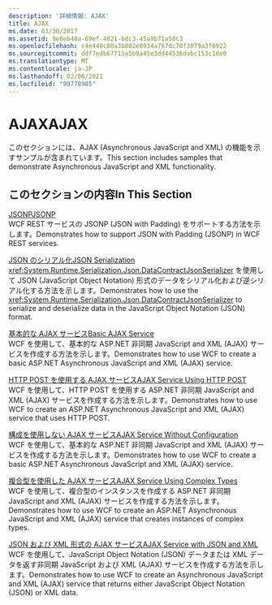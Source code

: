 ```yaml
---
description: '詳細情報: AJAX'
title: AJAX
ms.date: 03/30/2017
ms.assetid: 9e0eb40a-69ef-4821-bdc3-45a9b71a58c3
ms.openlocfilehash: c4e440c80a3b802e8934a767dc70f3079a3f6922
ms.sourcegitcommit: ddf7edb67715a5b9a45e3dd44536dabc153c1de0
ms.translationtype: MT
ms.contentlocale: ja-JP
ms.lasthandoff: 02/06/2021
ms.locfileid: "99778985"
---
```

# <a name="ajax"></a><span data-ttu-id="54e83-103">AJAX</span><span class="sxs-lookup"><span data-stu-id="54e83-103">AJAX</span></span>

<span data-ttu-id="54e83-104">このセクションには、AJAX (Asynchronous JavaScript and XML) の機能を示すサンプルが含まれています。</span><span class="sxs-lookup"><span data-stu-id="54e83-104">This section includes samples that demonstrate Asynchronous JavaScript and XML functionality.</span></span>  
  
## <a name="in-this-section"></a><span data-ttu-id="54e83-105">このセクションの内容</span><span class="sxs-lookup"><span data-stu-id="54e83-105">In This Section</span></span>  

 [<span data-ttu-id="54e83-106">JSONP</span><span class="sxs-lookup"><span data-stu-id="54e83-106">JSONP</span></span>](jsonp.md)  
 <span data-ttu-id="54e83-107">WCF REST サービスの JSONP (JSON with Padding) をサポートする方法を示します。</span><span class="sxs-lookup"><span data-stu-id="54e83-107">Demonstrates how to support JSON with Padding (JSONP) in WCF REST services.</span></span>  
  
 [<span data-ttu-id="54e83-108">JSON のシリアル化</span><span class="sxs-lookup"><span data-stu-id="54e83-108">JSON Serialization</span></span>](json-serialization.md)  
 <span data-ttu-id="54e83-109"><xref:System.Runtime.Serialization.Json.DataContractJsonSerializer> を使用して JSON (JavaScript Object Notation) 形式のデータをシリアル化および逆シリアル化する方法を示します。</span><span class="sxs-lookup"><span data-stu-id="54e83-109">Demonstrates how to use the <xref:System.Runtime.Serialization.Json.DataContractJsonSerializer> to serialize and deserialize data in the JavaScript Object Notation (JSON) format.</span></span>  
  
 [<span data-ttu-id="54e83-110">基本的な AJAX サービス</span><span class="sxs-lookup"><span data-stu-id="54e83-110">Basic AJAX Service</span></span>](basic-ajax-service.md)  
 <span data-ttu-id="54e83-111">WCF を使用して、基本的な ASP.NET 非同期 JavaScript and XML (AJAX) サービスを作成する方法を示します。</span><span class="sxs-lookup"><span data-stu-id="54e83-111">Demonstrates how to use WCF to create a basic ASP.NET Asynchronous JavaScript and XML (AJAX) service.</span></span>  
  
 [<span data-ttu-id="54e83-112">HTTP POST を使用する AJAX サービス</span><span class="sxs-lookup"><span data-stu-id="54e83-112">AJAX Service Using HTTP POST</span></span>](ajax-service-using-http-post.md)  
 <span data-ttu-id="54e83-113">WCF を使用して、HTTP POST を使用する ASP.NET 非同期 JavaScript and XML (AJAX) サービスを作成する方法を示します。</span><span class="sxs-lookup"><span data-stu-id="54e83-113">Demonstrates how to use WCF to create an ASP.NET Asynchronous JavaScript and XML (AJAX) service that uses HTTP POST.</span></span>  
  
 [<span data-ttu-id="54e83-114">構成を使用しない AJAX サービス</span><span class="sxs-lookup"><span data-stu-id="54e83-114">AJAX Service Without Configuration</span></span>](ajax-service-without-configuration.md)  
 <span data-ttu-id="54e83-115">WCF を使用して、基本的な ASP.NET 非同期 JavaScript and XML (AJAX) サービスを作成する方法を示します。</span><span class="sxs-lookup"><span data-stu-id="54e83-115">Demonstrates how to use WCF to create a basic ASP.NET Asynchronous JavaScript and XML (AJAX) service.</span></span>  
  
 [<span data-ttu-id="54e83-116">複合型を使用した AJAX サービス</span><span class="sxs-lookup"><span data-stu-id="54e83-116">AJAX Service Using Complex Types</span></span>](ajax-service-using-complex-types-sample.md)  
 <span data-ttu-id="54e83-117">WCF を使用して、複合型のインスタンスを作成する ASP.NET 非同期 JavaScript and XML (AJAX) サービスを作成する方法を示します。</span><span class="sxs-lookup"><span data-stu-id="54e83-117">Demonstrates how to use WCF to create an ASP.NET Asynchronous JavaScript and XML (AJAX) service that creates instances of complex types.</span></span>  
  
 [<span data-ttu-id="54e83-118">JSON および XML 形式の AJAX サービス</span><span class="sxs-lookup"><span data-stu-id="54e83-118">AJAX Service with JSON and XML</span></span>](ajax-service-with-json-and-xml-sample.md)  
 <span data-ttu-id="54e83-119">WCF を使用して、JavaScript Object Notation (JSON) データまたは XML データを返す非同期 JavaScript および XML (AJAX) サービスを作成する方法を示します。</span><span class="sxs-lookup"><span data-stu-id="54e83-119">Demonstrates how to use WCF to create an Asynchronous JavaScript and XML (AJAX) service that returns either JavaScript Object Notation (JSON) or XML data.</span></span>
